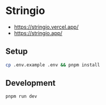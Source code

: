 # Stringio

- https://stringio.vercel.app/
- https://stringio.app/

## Setup

```bash
cp .env.example .env && pnpm install
```

## Development
```bash
pnpm run dev
```